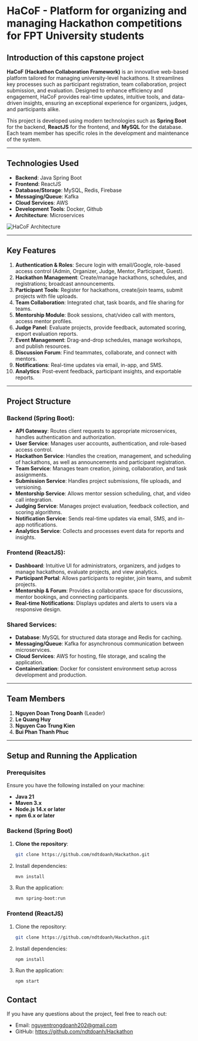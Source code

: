 # HaCoF - Platform for organizing and managing Hackathon competitions for FPT University students

## Introduction of this capstone project

**HaCoF (Hackathon Collaboration Framework)** is an innovative web-based platform tailored for managing university-level hackathons. It streamlines key processes such as participant registration, team collaboration, project submission, and evaluation. Designed to enhance efficiency and engagement, HaCoF provides real-time updates, intuitive tools, and data-driven insights, ensuring an exceptional experience for organizers, judges, and participants alike.

This project is developed using modern technologies such as **Spring Boot** for the backend, **ReactJS** for the frontend, and **MySQL** for the database. Each team member has specific roles in the development and maintenance of the system.

---

## Technologies Used

- **Backend**: Java Spring Boot
- **Frontend**: ReactJS
- **Database/Storage**: MySQL, Redis, Firebase
- **Messaging/Queue**: Kafka
- **Cloud Services**: AWS
- **Development Tools**: Docker, Github
- **Architecture**: Microservices

![HaCoF Architecture](https://github.com/user-attachments/assets/af03f90b-a089-4be3-bd41-18cd5520fa85)

---

## Key Features

1. **Authentication & Roles**: Secure login with email/Google, role-based access control (Admin, Organizer, Judge, Mentor, Participant, Guest).
2. **Hackathon Management**: Create/manage hackathons, schedules, and registrations; broadcast announcements.
3. **Participant Tools**: Register for hackathons, create/join teams, submit projects with file uploads.
4. **Team Collaboration**: Integrated chat, task boards, and file sharing for teams.
5. **Mentorship Module**: Book sessions, chat/video call with mentors, access mentor profiles.
6. **Judge Panel**: Evaluate projects, provide feedback, automated scoring, export evaluation reports.
7. **Event Management**: Drag-and-drop schedules, manage workshops, and publish resources.
8. **Discussion Forum**: Find teammates, collaborate, and connect with mentors.
9. **Notifications**: Real-time updates via email, in-app, and SMS.
10. **Analytics**: Post-event feedback, participant insights, and exportable reports.

---

## Project Structure

### Backend (Spring Boot):
- **API Gateway**: Routes client requests to appropriate microservices, handles authentication and authorization.
- **User Service**: Manages user accounts, authentication, and role-based access control.
- **Hackathon Service**: Handles the creation, management, and scheduling of hackathons, as well as announcements and participant registration.
- **Team Service**: Manages team creation, joining, collaboration, and task assignments.
- **Submission Service**: Handles project submissions, file uploads, and versioning.
- **Mentorship Service**: Allows mentor session scheduling, chat, and video call integration.
- **Judging Service**: Manages project evaluation, feedback collection, and scoring algorithms.
- **Notification Service**: Sends real-time updates via email, SMS, and in-app notifications.
- **Analytics Service**: Collects and processes event data for reports and insights.

### Frontend (ReactJS):
- **Dashboard**: Intuitive UI for administrators, organizers, and judges to manage hackathons, evaluate projects, and view analytics.
- **Participant Portal**: Allows participants to register, join teams, and submit projects.
- **Mentorship & Forum**: Provides a collaborative space for discussions, mentor bookings, and connecting participants.
- **Real-time Notifications**: Displays updates and alerts to users via a responsive design.

### Shared Services:
- **Database**: MySQL for structured data storage and Redis for caching.
- **Messaging/Queue**: Kafka for asynchronous communication between microservices.
- **Cloud Services**: AWS for hosting, file storage, and scaling the application.
- **Containerization**: Docker for consistent environment setup across development and production.

---

## Team Members

1. **Nguyen Doan Trong Doanh** (Leader)
2. **Le Quang Huy**
3. **Nguyen Cao Trung Kien**
4. **Bui Phan Thanh Phuc**

---

## Setup and Running the Application

### Prerequisites

Ensure you have the following installed on your machine:
- **Java 21**
- **Maven 3.x**
- **Node.js 14.x or later**
- **npm 6.x or later**
  
### Backend (Spring Boot)

1. **Clone the repository**:
   ```bash
   git clone https://github.com/ndtdoanh/Hackathon.git
   ```
2. Install dependencies:
   ```bash
   mvn install
   ```
3. Run the application:
   ```bash
   mvn spring-boot:run
   ```

### Frontend (ReactJS)

1. Clone the repository:
   ```bash
   git clone https://github.com/ndtdoanh/Hackathon.git
   ```
2. Install dependencies:
   ```bash
   npm install
   ```
3. Run the application:
   ```bash
   npm start
   ```

## Contact

If you have any questions about the project, feel free to reach out:

- Email: nguyentrongdoanh202@gmail.com
- GitHub: https://github.com/ndtdoanh/Hackathon
